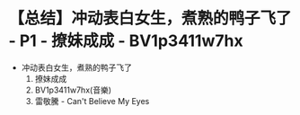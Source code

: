 # 【总结】冲动表白女生，煮熟的鸭子飞了 - P1 - 撩妹成成 - BV1p3411w7hx

-   冲动表白女生，煮熟的鸭子飞了
    1.  撩妹成成
    2.  BV1p3411w7hx(音樂)
    3.  雷敬騰 - Can't Believe My Eyes